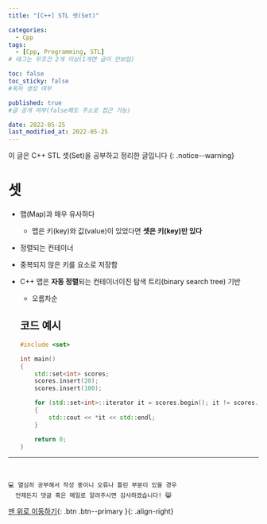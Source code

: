 ```yaml
---
title: "[C++] STL 셋(Set)" 

categories:
  - Cpp
tags:
  - [Cpp, Programming, STL]
# 태그는 무조건 2개 이상(1개면 글이 안보임)

toc: false
toc_sticky: false
#목차 생성 여부

published: true
#글 공개 여부(false해도 주소로 접근 가능)

date: 2022-05-25
last_modified_at: 2022-05-25
---
```


<!-- description : 25자에서 160자 사이 -->
이 글은 C++ STL 셋(Set)을 공부하고 정리한 글입니다
{: .notice--warning}

# 셋
- 맵(Map)과 매우 유사하다
  - 맵은 키(key)와 값(value)이 있었다면 **셋은 키(key)만 있다**
- 정렬되는 컨테이너
- 중복되지 않은 키를 요소로 저장함
- C++ 맵은 **자동 정렬**되는 컨테이너이진 탐색 트리(binary search tree) 기반
  - 오름차순

  ## 코드 예시

  ```cpp
  #include <set>

  int main()
  {
      std::set<int> scores;
      scores.insert(20);
      scores.insert(100);

      for (std::set<int>::iterator it = scores.begin(); it != scores.end(); ++it)
      {
          std::cout << *it << std::endl;
      }

      return 0;
  }
  ```

***
<br>

    💻 열심히 공부해서 작성 중이니 오류나 틀린 부분이 있을 경우 
      언제든지 댓글 혹은 메일로 알려주시면 감사하겠습니다! 😸

[맨 위로 이동하기](#){: .btn .btn--primary }{: .align-right}